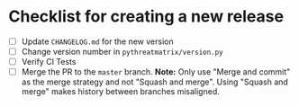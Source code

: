 # Checklist for creating a new release

- [ ] Update `CHANGELOG.md` for the new version
- [ ] Change version number in `pythreatmatrix/version.py`
- [ ] Verify CI Tests
- [ ] Merge the PR to the `master` branch. **Note:** Only use "Merge and commit" as the merge strategy and not "Squash and merge". Using "Squash and merge" makes history between branches misaligned.
